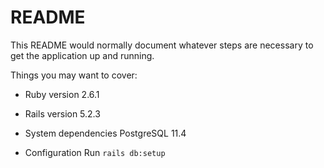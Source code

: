 # README

This README would normally document whatever steps are necessary to get the
application up and running.

Things you may want to cover:

* Ruby version
2.6.1

* Rails version
5.2.3

* System dependencies
PostgreSQL 11.4

* Configuration
Run `rails db:setup`